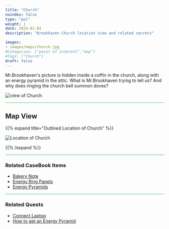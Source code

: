```yaml
---
title: "Church"
noindex: false
type: "poi"
weight: 1
date: 2024-01-02
description: "Brookhaven Church location view and related secrets"

images:
- images/maps/church.jpg
#Categories: ["point of interest","map"]
#Tags: ["Church"]
draft: false
--- 
```



Mr.Brookhaven's picture is hidden inside a coffin in the church, along with an energy pyramid in the attic. What is Mr.Brookhaven trying to tell us? And why does ringing the church bell summon doves?

![view of Church](/images/maps/church.jpg)

<hr style="background-color: #28b44c" size=8>

## Map View

{{% expand title="Outlined Location of Church" %}}

![Location of Church](/images/maps/church.png)

{{% /expand %}}


<hr style="background-color: #28b44c" size=8>

### Related CaseBook Items

- [Bakery Note](/casebook/notes/other/#bakery)
- [Energy Ring Panels](/casebook/interesting/observations/#energy-ring-panels)
- [Energy Pyramids](/casebook/energy_pyramids/)

<hr style="background-color: #28b44c" size=8>

### Related Quests

- [Connect Laptop](/lore/tools/connect_laptop)
- [How to get an Energy Pyramid](/lore/special_tools/energy_pyramid)